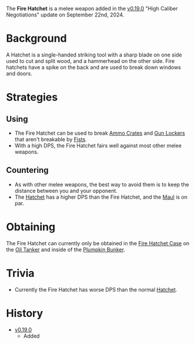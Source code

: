 The **Fire Hatchet** is a melee weapon added in the [v0.19.0](https://github.com/HasangerGames/suroi/releases/tag/v0.19.0) "High Caliber Negotiations" update on September 22nd, 2024. 

# Background
A Hatchet is a single-handed striking tool with a sharp blade on one side used to cut and split wood, and a hammerhead on the other side. Fire hatchets have a spike on the back and are used to break down windows and doors.

# Strategies
## Using
- The Fire Hatchet can be used to break [Ammo Crates](/obstacles/ammo_crate) and [Gun Lockers](/obstacles/gun_locker) that aren't breakable by [Fists](/weapons/melee/fists).
- With a high DPS, the Fire Hatchet fairs well against most other melee weapons.

## Countering
- As with other melee weapons, the best way to avoid them is to keep the distance between you and your opponent.
- The [Hatchet](/weapons/melee/hatchet) has a higher DPS than the Fire Hatchet, and the [Maul](/weapons/melee/maul) is on par.

# Obtaining
The Fire Hatchet can currently only be obtained in the [Fire Hatchet Case](/obstacles/fire_hatchet_case) on the [Oil Tanker](/buildings/oil_tanker) and inside of the [Plumpkin Bunker](/buildings/plumpkin_bunker_meta).

# Trivia
- Currently the Fire Hatchet has worse DPS than the normal [Hatchet](/weapons/melee/hatchet).

# History
- [v0.19.0](https://github.com/HasangerGames/suroi/releases/tag/v0.19.0)
  - Added